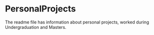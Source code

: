 # PersonalProjects
The readme file has information about personal projects, worked during Undergraduation and Masters.
